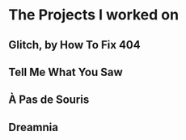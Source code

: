 # The Projects I worked on

## Glitch, by How To Fix 404

## Tell Me What You Saw

## À Pas de Souris

## Dreamnia
